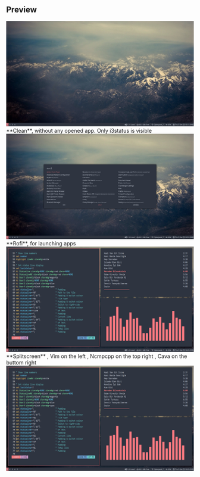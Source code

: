 ## Preview
<div align="center">
    <img src="/preview-clean.png"</img> 
</div> 
**Clean**, without any opened app. Only i3status is visible <br />
<div align="center">
    <img src="/rofi.png"</img> 
</div>
**Rofi**, for launching apps <br />
<div align="center">
    <img src="/preview-splitscreen.png"</img> 
</div>
**Splitscreen** , Vim on the left , Ncmpcpp on the top right , Cava on the buttom right </br>
<div align="center">
    <img src="/preview-splitscreen.png"</img> 
</div>
